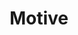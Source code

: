 ---
title: Motive
section: With the constant need to push technologies to a new level, AUV- IITK aims to venture along the path to bring in innovative solutions and ideas in marine robotics by designing its own autonomous systems to perform tasks underwater, and inculcate interest in underwater robotics through participation in competitions.
---